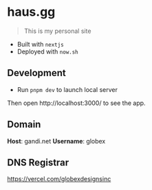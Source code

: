 # haus.gg

> This is my personal site

- Built with `nextjs`
- Deployed with `now.sh`

## Development

- Run `pnpm dev` to launch local server

Then open http://localhost:3000/ to see the app.

## Domain

**Host**: gandi.net
**Username**: globex

## DNS Registrar

https://vercel.com/globexdesignsinc